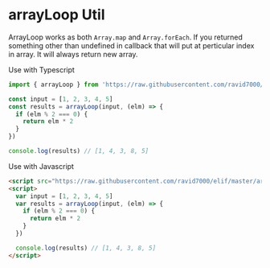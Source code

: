 # arrayLoop Util

ArrayLoop works as both `Array.map` and `Array.forEach`. If you returned something other than undefined in callback that will put at perticular index in array. It will always return new array.

Use with Typescript

```js
import { arrayLoop } from 'https://raw.githubusercontent.com/ravid7000/elif/master/array/arrayLoop/mod.ts'

const input = [1, 2, 3, 4, 5]
const results = arrayLoop(input, (elm) => {
  if (elm % 2 === 0) {
    return elm * 2
  }
})

console.log(results) // [1, 4, 3, 8, 5]
```

Use with Javascript

```html
<script src="https://raw.githubusercontent.com/ravid7000/elif/master/array/arrayLoop/script.js"></script>
<script>
  var input = [1, 2, 3, 4, 5]
  var results = arrayLoop(input, (elm) => {
    if (elm % 2 === 0) {
      return elm * 2
    }
  })

  console.log(results) // [1, 4, 3, 8, 5]
</script>
```
